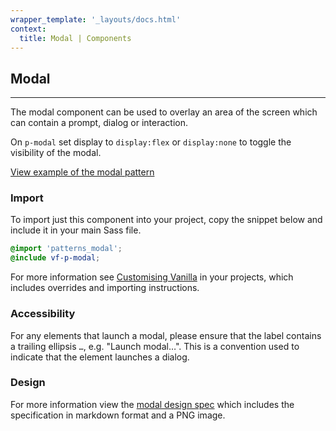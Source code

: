 ```yaml
---
wrapper_template: '_layouts/docs.html'
context:
  title: Modal | Components
---
```


## Modal

<hr>

The modal component can be used to overlay an area of the screen which can contain a prompt, dialog or interaction.

On `p-modal` set display to `display:flex` or `display:none` to toggle the visibility of the modal.

<div class="embedded-example"><a href="/docs/examples/patterns/modal/default/" class="js-example" data-height="400">
View example of the modal pattern
</a></div>

### Import

To import just this component into your project, copy the snippet below and include it in your main Sass file.

```scss
@import 'patterns_modal';
@include vf-p-modal;
```

For more information see [Customising Vanilla](/docs/customising-vanilla/) in your projects, which includes overrides and importing instructions.

### Accessibility

For any elements that launch a modal, please ensure that the label contains a trailing ellipsis `…`, e.g. "Launch modal&hellip;". This is a convention used to indicate that the element launches a dialog.

### Design

For more information view the [modal design spec](https://github.com/ubuntudesign/vanilla-design/tree/master/Modal) which includes the specification in markdown format and a PNG image.
